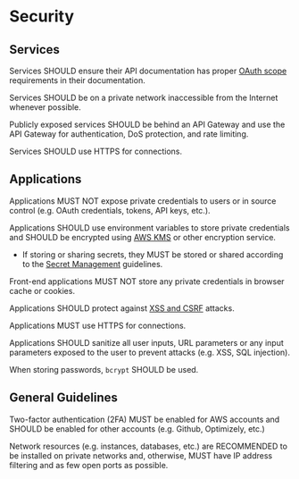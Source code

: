 # Security

## Services

Services SHOULD ensure their API documentation has proper [OAuth scope](../security/oauth.md) requirements in their documentation.

Services SHOULD be on a private network inaccessible from the Internet whenever possible.

Publicly exposed services SHOULD be behind an API Gateway and use the API Gateway for authentication, DoS protection, and rate limiting.

Services SHOULD use HTTPS for connections.

## Applications

Applications MUST NOT expose private credentials to users or in source control (e.g. OAuth credentials, tokens, API keys, etc.).

Applications SHOULD use environment variables to store private credentials and SHOULD be encrypted using [AWS KMS](http://docs.aws.amazon.com/kms/latest/APIReference/API_Decrypt.html) or other encryption service.

- If storing or sharing secrets, they MUST be stored or shared according to the [Secret Management](secrets.md) guidelines.

Front-end applications MUST NOT store any private credentials in browser cache or cookies.

Applications SHOULD protect against [XSS and CSRF](http://www.redotheweb.com/2015/11/09/api-security.html) attacks.

Applications MUST use HTTPS for connections.

Applications SHOULD sanitize all user inputs, URL parameters or any input parameters exposed to the user to prevent attacks (e.g. XSS, SQL injection).

When storing passwords, `bcrypt` SHOULD be used.

## General Guidelines

Two-factor authentication (2FA) MUST be enabled for AWS accounts and SHOULD be enabled for other accounts (e.g. Github, Optimizely, etc.)

Network resources (e.g. instances, databases, etc.) are RECOMMENDED to be installed on private networks and, otherwise, MUST have IP address filtering and as few open ports as possible.
